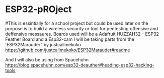 # ESP32-pROject
#This is essintially for a school project but could be used later on  the purpose is to build a wireless security  or tool  for pentesting offensive and deffensive messaures. 
Boards used will be a Adafruit HUZZAH32 – ESP32 Feather Board and a Esp32-cam 
 I will be taking parts from the  'ESP32Marauder" by justcallmekoko 
 https://github.com/justcallmekoko/ESP32Marauder#readme
 
 And I will also be using from  Spacehuhn
 https://blog.spacehuhn.com/esp32-deauther#heading-esp32-hacking-tools
 
 

 
 
 
